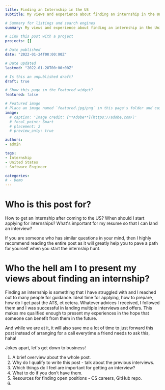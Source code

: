 ```yaml
---
title: Finding an Internship in the US
subtitle: My views and experience about finding an internship in the United States. 

# Summary for listings and search engines
summary: My views and experience about finding an internship in the United States. 

# Link this post with a project
projects: []

# Date published
date: "2022-01-24T00:00:00Z"

# Date updated
lastmod: "2022-01-28T00:00:00Z"

# Is this an unpublished draft?
draft: true

# Show this page in the Featured widget?
featured: false

# Featured image
# Place an image named `featured.jpg/png` in this page's folder and customize its options here.
image:
  # caption: 'Image credit: [**Adobe**](https://adobe.com/)'
  # focal_point: Smart
  # placement: 2
  # preview_only: true

authors:
- admin

tags:
- Internship
- United States
- Software Engineer

categories:
# - Demo
---
```


# Who is this post for? 

How to get an internship after coming to the US? When should I start applying for internships? What's important for my resume so that I can land an interview? 

If you are someone who has similar questions in your mind, then I highly recommend reading the entire post as it will greatly help you to pave a path for yourself when you start the internship hunt. 

# Who the hell am I to present my views about finding an internship? 

Finding an internship is something that I have struggled with and I reached out to many people for guidance. Ideal time for applying, how to prepare, how do I get past the ATS, et cetera. Whatever advices I received, I followed them and I was successful in landing multiple interviews and offers. This makes me qualified enough to present my experiences in the hope that someone can benefit from them in the future. 

And while we are at it, it will also save me a lot of time to just forward this post instead of arranging for a call everytime a friend needs to ask this, haha! 

Jokes apart, let's get down to business! 

1. A brief overview about the whole post.
2. Why do I qualify to write this post - talk about the previous interviews.
3. Which things do I feel are important for getting an interview?
4. What to do if you don't have them.
5. Resources for finding open positions - CS careers, GitHub repo. 
6. 
